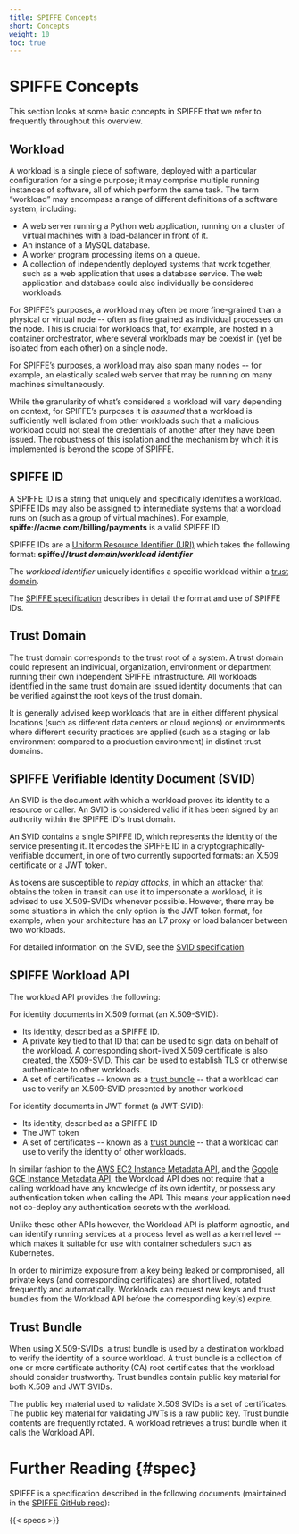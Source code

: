 ```yaml
---
title: SPIFFE Concepts
short: Concepts
weight: 10
toc: true
---
```


# SPIFFE Concepts

This section looks at some basic concepts in SPIFFE that we refer to frequently throughout this overview.

## Workload

A workload is a single piece of software, deployed with a particular configuration for a single purpose; it may comprise multiple running instances of software, all of which perform the same task. The term “workload” may encompass a range of different definitions of a software system, including:

* A web server running a Python web application, running on a cluster of virtual machines with a load-balancer in front of it.  
* An instance of a MySQL database.  
* A worker program processing items on a queue.  
* A collection of independently deployed systems that work together, such as a web application that uses a database service. The web application and database could also individually be considered workloads.

For SPIFFE’s purposes, a workload may often be more fine-grained than a physical or virtual node -- often as fine grained as individual processes on the node. This is crucial for workloads that, for example, are hosted in a container orchestrator, where several workloads may be coexist in (yet be isolated from each other) on a single node.

For SPIFFE’s purposes, a workload may also span many nodes -- for example, an elastically scaled web server that may be running on many machines simultaneously.

While the granularity of what’s considered a workload will vary depending on context, for SPIFFE’s purposes it is _assumed_ that a workload is sufficiently well isolated from other workloads such that a malicious workload could not steal the credentials of another after they have been issued. The robustness of this isolation and the mechanism by which it is implemented is beyond the scope of SPIFFE.

## SPIFFE ID

A SPIFFE ID is a string that uniquely and specifically identifies a workload. SPIFFE IDs may also be assigned to intermediate systems that a workload runs on (such as a group of virtual machines). For example, **spiffe://acme.com/billing/payments** is a valid SPIFFE ID.

SPIFFE IDs are a [Uniform Resource Identifier (URI)](https://tools.ietf.org/html/rfc3986) which takes the following format: **spiffe://_trust domain_/_workload identifier_**

The _workload identifier_ uniquely identifies a specific workload within a [trust domain](#trust-domain).

The [SPIFFE specification](https://github.com/spiffe/spiffe/blob/master/standards/SPIFFE.md) describes in detail the format and use of SPIFFE IDs.

## Trust Domain

The trust domain corresponds to the trust root of a system. A trust domain could represent an individual, organization, environment or department running their own independent SPIFFE infrastructure. All workloads identified in the same trust domain are issued identity documents that can be verified against the root keys of the trust domain.

It is generally advised keep workloads that are in either different physical locations (such as different data centers or cloud regions) or environments where different security practices are applied (such as a staging or lab environment compared to a production environment) in distinct trust domains.

## SPIFFE Verifiable Identity Document (SVID)

An SVID is the document with which a workload proves its identity to a resource or caller. An SVID is considered valid if it has been signed by an authority within the SPIFFE ID's trust domain. 

An SVID contains a single SPIFFE ID, which represents the identity of the service presenting it. It encodes the SPIFFE ID in a cryptographically-verifiable document, in one of two currently supported formats: an X.509 certificate or a JWT token. 

As tokens are susceptible to _replay attacks_, in which an attacker that obtains the token in transit can use it to impersonate a workload, it is advised to use X.509-SVIDs whenever possible. However, there may be some situations in which the only option is the JWT token format, for example, when your architecture has an L7 proxy or load balancer between two workloads.

For detailed information on the SVID, see the [SVID specification](https://github.com/spiffe/spiffe/blob/master/standards/X509-SVID.md).

## SPIFFE Workload API

The workload API provides the following:

For identity documents in X.509 format (an X.509-SVID):

* Its identity, described as a SPIFFE ID.  
* A private key tied to that ID that can be used to sign data on behalf of the workload. A corresponding short-lived X.509 certificate is also created, the X509-SVID. This can be used to establish TLS or otherwise authenticate to other workloads.  
* A set of certificates -- known as a [trust bundle](#trust-bundle) -- that a workload can use to verify an X.509-SVID presented by another workload

For identity documents in JWT format (a JWT-SVID): 

* Its identity, described as a SPIFFE ID  
* The JWT token  
* A set of certificates -- known as a [trust bundle](#trust-bundle) -- that a workload can use to verify the identity of other workloads.    

In similar fashion to the [AWS EC2 Instance Metadata API](https://docs.aws.amazon.com/AWSEC2/latest/UserGuide/ec2-instance-metadata.html), and the [Google GCE Instance Metadata API](https://cloud.google.com/compute/docs/storing-retrieving-metadata), the Workload API does not require that a calling workload have any knowledge of its own identity, or possess any authentication token when calling the API. This means your application need not co-deploy any authentication secrets with the workload.

Unlike these other APIs however, the Workload API is platform agnostic, and can identify running services at a process level as well as a kernel level -- which makes it suitable for use with container schedulers such as Kubernetes.

In order to minimize exposure from a key being leaked or compromised, all private keys (and corresponding certificates) are short lived, rotated frequently and automatically. Workloads can request new keys and trust bundles from the Workload API before the corresponding key(s) expire.

## Trust Bundle 

When using X.509-SVIDs, a trust bundle is used by a destination workload to verify the identity of a source workload. A trust bundle is a collection of one or more certificate authority (CA) root certificates that the workload should consider trustworthy. Trust bundles contain public key material for both X.509 and JWT SVIDs. 

The public key material used to validate X.509 SVIDs is a set of certificates. The public key material for validating JWTs is a raw public key. Trust bundle contents are frequently rotated. A workload retrieves a trust bundle when it calls the Workload API.

# Further Reading {#spec}

SPIFFE is a specification described in the following documents (maintained in the [SPIFFE GitHub repo](https://github.com/spiffe/spiffe)):

{{< specs >}}
